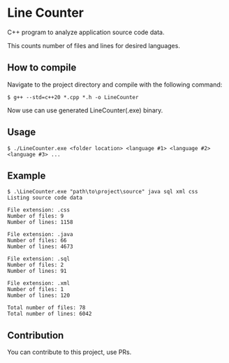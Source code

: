 # Line Counter

C++ program to analyze application source code data.

This counts number of files and lines for desired languages.

## How to compile

Navigate to the project directory and compile with the following command:

````
$ g++ --std=c++20 *.cpp *.h -o LineCounter
````
Now use can use generated LineCounter(.exe) binary.

## Usage

````
$ ./LineCounter.exe <folder location> <language #1> <language #2> <language #3> ...
````

## Example

````
$ .\LineCounter.exe "path\to\project\source" java sql xml css
Listing source code data

File extension: .css
Number of files: 9
Number of lines: 1158

File extension: .java
Number of files: 66
Number of lines: 4673

File extension: .sql
Number of files: 2
Number of lines: 91

File extension: .xml
Number of files: 1
Number of lines: 120

Total number of files: 78
Total number of lines: 6042
````

## Contribution

You can contribute to this project,
use PRs.